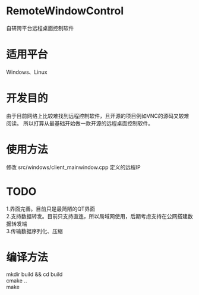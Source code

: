 # RemoteWindowControl
自研跨平台远程桌面控制软件

# 适用平台
Windows、Linux

# 开发目的
由于目前网络上比较难找到远程控制软件，且开源的项目例如VNC的源码又较难阅读。
所以打算从最基础开始做一款开源的远程桌面控制软件。

# 使用方法
修改 src/windows/client_mainwindow.cpp 定义的远程IP

# TODO
1.界面完善。目前只是最简陋的QT界面  
2.支持数据转发。目前只支持直连，所以局域网使用，后期考虑支持在公网搭建数据转发端  
3.传输数据序列化、压缩  

# 编译方法
mkdir build && cd build  
cmake ..  
make
